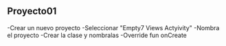## Proyecto01
-Crear un nuevo proyecto
-Seleccionar "Empty7 Views Actyivity"
-Nombra el proyecto
-Crear la clase y nombralas
-Override fun onCreate


